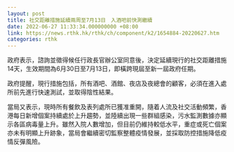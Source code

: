 ```yaml
---
layout: post
title: 社交距離措施延續兩周至7月13日　入酒吧前快測繼續
date: 2022-06-27 11:33:34.000000000 +08:00
link: https://news.rthk.hk/rthk/ch/component/k2/1654884-20220627.htm
categories: rthk
---
```


政府表示，諮詢並徵得候任行政長官辦公室同意後，決定延續現行的社交距離措施14天，生效期間為6月30日至7月13日，即橫跨現屆至新一屆政府任期。

政府提醒，現行措施包括，所有酒吧、酒館、夜店及夜總會的顧客，必須在進入處所前先進行快速測試，並取得陰性結果。

當局又表示，現時所有餐飲及表列處所已獲准重開，隨着人流及社交活動頻繁，香港每日新增個案持續處於上升趨勢，並陸續出現一些群組感染，污水監測數據亦顯示各區病毒量上升。雖然入院人數增加，但目前仍維持較低水平，重症或死亡個案亦未有明顯上升跡象，當局會繼續密切監察整體疫情發展，並採取防控措施降低疫情反彈風險。
